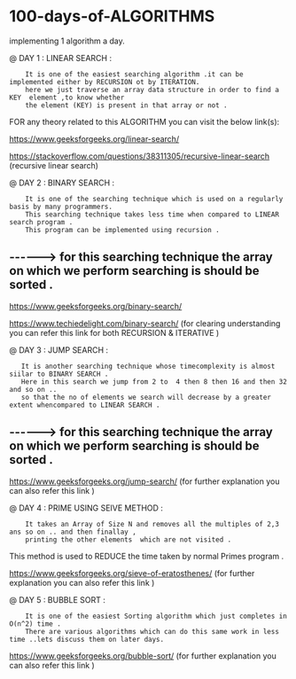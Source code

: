 # 100-days-of-ALGORITHMS
implementing 1 algorithm a day.


@ DAY 1  :
LINEAR SEARCH :

        It is one of the easiest searching algorithm .it can be implemented either by RECURSION ot by ITERATION.
        here we just traverse an array data structure in order to find a KEY  element ,to know whether 
        the element (KEY) is present in that array or not .    
       
 FOR any theory related to this ALGORITHM  you can visit the below link(s):
 
 https://www.geeksforgeeks.org/linear-search/
 
 https://stackoverflow.com/questions/38311305/recursive-linear-search  (recursive linear search)
 


@ DAY 2 :
BINARY SEARCH :

        It is one of the searching technique which is used on a regularly basis by many programmers.
        This searching technique takes less time when compared to LINEAR search program .
        This program can be implemented using recursion .
  ##  ------> for this searching technique the array on which we perform searching is should be sorted .
         
 https://www.geeksforgeeks.org/binary-search/
 
https://www.techiedelight.com/binary-search/  (for clearing understanding you can refer this link for both RECURSION & ITERATIVE )


@ DAY 3 :
JUMP SEARCH :
 
       It is another searching technique whose timecomplexity is almost siilar to BINARY SEARCH . 
       Here in this search we jump from 2 to  4 then 8 then 16 and then 32 and so on .. 
       so that the no of elements we search will decrease by a greater extent whencompared to LINEAR SEARCH .
  ##  ------> for this searching technique the array on which we perform searching is should be sorted .
       
https://www.geeksforgeeks.org/jump-search/   (for further explanation you can also refer this link )


@ DAY 4 :
PRIME USING SEIVE METHOD :
 
        It takes an Array of Size N and removes all the multiples of 2,3 ans so on .. and then finallay ,
        printing the other elements  which are not visited .
   This method is used to REDUCE the time taken by normal Primes program .
        
https://www.geeksforgeeks.org/sieve-of-eratosthenes/  (for further explanation you can also refer this link )

@ DAY 5 :
BUBBLE SORT :

        It is one of the easiest Sorting algorithm which just completes in O(n^2) time .
        There are various algorithms which can do this same work in less time ..lets discuss them on later days.
     
 https://www.geeksforgeeks.org/bubble-sort/    (for further explanation you can also refer this link )
